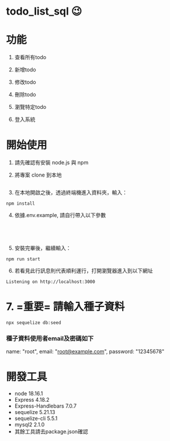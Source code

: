 # todo_list_sql :wink:

<h1> 功能 </h1>

1. 查看所有todo

2. 新增todo

4. 修改todo

5. 刪除todo

6. 瀏覽特定todo
    
7. 登入系統

# 開始使用

1. 請先確認有安裝 node.js 與 npm

2. 將專案 clone 到本地
```

```

3. 在本地開啟之後，透過終端機進入資料夾，輸入：

```
npm install
```

4. 依據.env.example, 請自行帶入以下參數

```




```

5. 安裝完畢後，繼續輸入：

```
npm run start
```

6. 若看見此行訊息則代表順利運行，打開瀏覽器進入到以下網址

```
Listening on http://localhost:3000
```

# 7. =重要= 請輸入種子資料

```
npx sequelize db:seed
```

 ### 種子資料使用者email及密碼如下

  name: "root",
  email: "root@example.com",
  password: "12345678"


# 開發工具

- node 18.16.1
- Express 4.18.2
- Express-Handlebars 7.0.7
- sequelize 5.21.13
- sequelize-cli 5.5.1
- mysql2 2.1.0
- 其餘工具請去package.json確認
